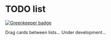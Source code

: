 # TODO list

[![Greenkeeper badge](https://badges.greenkeeper.io/alpersonalwebsite/react-todo-board.svg)](https://greenkeeper.io/)

Drag cards between lists... Under development...
